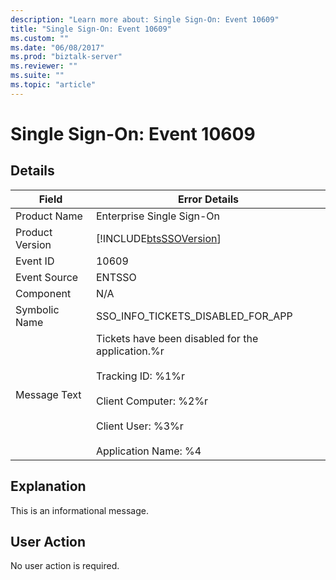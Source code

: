 ```yaml
---
description: "Learn more about: Single Sign-On: Event 10609"
title: "Single Sign-On: Event 10609"
ms.custom: ""
ms.date: "06/08/2017"
ms.prod: "biztalk-server"
ms.reviewer: ""
ms.suite: ""
ms.topic: "article"
---
```

# Single Sign-On: Event 10609
## Details  
  
| Field | Error Details |
|-----------------|----------------------------------------------------------------------------------------------------------------------------------------------------------------------------------|
|  Product Name   |                                                                            Enterprise Single Sign-On                                                                             |
| Product Version |                                                            [!INCLUDE[btsSSOVersion](../includes/btsssoversion-md.md)]                                                            |
|    Event ID     |                                                                                      10609                                                                                       |
|  Event Source   |                                                                                      ENTSSO                                                                                      |
|    Component    |                                                                                       N/A                                                                                        |
|  Symbolic Name  |                                                                        SSO_INFO_TICKETS_DISABLED_FOR_APP                                                                         |
|  Message Text   | Tickets have been disabled for the application.%r<br /><br /> Tracking ID: %1%r<br /><br /> Client Computer: %2%r<br /><br /> Client User: %3%r<br /><br /> Application Name: %4 |
  
## Explanation  
 This is an informational message.  
  
## User Action  
 No user action is required.
